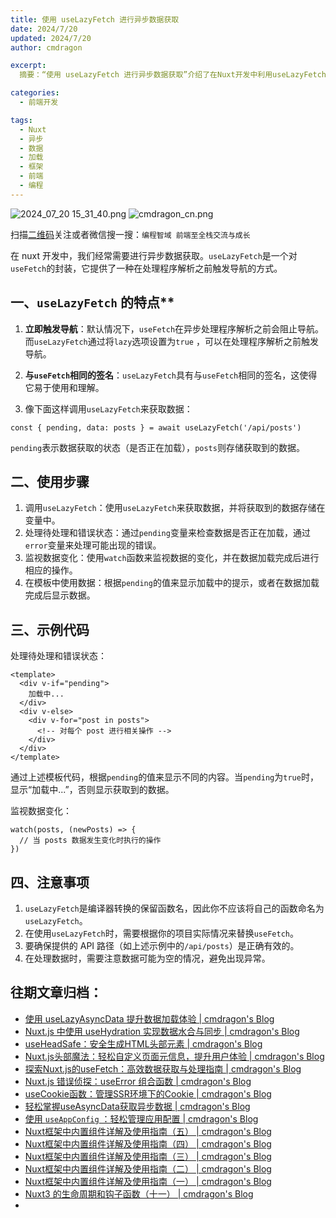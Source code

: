 ```yaml
---
title: 使用 useLazyFetch 进行异步数据获取
date: 2024/7/20
updated: 2024/7/20
author: cmdragon

excerpt:
  摘要：“使用 useLazyFetch 进行异步数据获取”介绍了在Nuxt开发中利用useLazyFetch进行异步数据加载的方法，强调其立即触发导航特性，与useFetch相似的使用方式，以及如何处理数据状态和错误，通过示例展示如何在模板中根据数据加载状态显示不同内容。

categories:
  - 前端开发

tags:
  - Nuxt
  - 异步
  - 数据
  - 加载
  - 框架
  - 前端
  - 编程
---
```


<img src="https://static.amd794.com/blog/images/2024_07_20 15_31_40.png@blog" title="2024_07_20 15_31_40.png" alt="2024_07_20 15_31_40.png"/>

<img src="https://static.amd794.com/blog/images/cmdragon_cn.png" title="cmdragon_cn.png" alt="cmdragon_cn.png"/>


扫描[二维码](https://static.amd794.com/blog/images/cmdragon_cn.png)关注或者微信搜一搜：`编程智域 前端至全栈交流与成长`

在 nuxt 开发中，我们经常需要进行异步数据获取。`useLazyFetch`是一个对`useFetch`的封装，它提供了一种在处理程序解析之前触发导航的方式。

## 一、`useLazyFetch` 的特点**

1. **立即触发导航**：默认情况下，`useFetch`在异步处理程序解析之前会阻止导航。而`useLazyFetch`通过将`lazy`选项设置为`true`
   ，可以在处理程序解析之前触发导航。


1. **与`useFetch`相同的签名**：`useLazyFetch`具有与`useFetch`相同的签名，这使得它易于使用和理解。

2. 像下面这样调用`useLazyFetch`来获取数据：

```
const { pending, data: posts } = await useLazyFetch('/api/posts')
```

`pending`表示数据获取的状态（是否正在加载），`posts`则存储获取到的数据。

## **二、使用步骤**

1. 调用`useLazyFetch`：使用`useLazyFetch`来获取数据，并将获取到的数据存储在变量中。
2. 处理待处理和错误状态：通过`pending`变量来检查数据是否正在加载，通过`error`变量来处理可能出现的错误。
3. 监视数据变化：使用`watch`函数来监视数据的变化，并在数据加载完成后进行相应的操作。
4. 在模板中使用数据：根据`pending`的值来显示加载中的提示，或者在数据加载完成后显示数据。

## **三、示例代码**

处理待处理和错误状态：

```
<template>
  <div v-if="pending">
    加载中...
  </div>
  <div v-else>
    <div v-for="post in posts">
      <!-- 对每个 post 进行相关操作 -->
    </div>
  </div>
</template>

```

通过上述模板代码，根据`pending`的值来显示不同的内容。当`pending`为`true`时，显示“加载中...”，否则显示获取到的数据。

监视数据变化：

```
watch(posts, (newPosts) => {
  // 当 posts 数据发生变化时执行的操作
})
```

## **四、注意事项**

1. `useLazyFetch`是编译器转换的保留函数名，因此你不应该将自己的函数命名为`useLazyFetch`。
1. 在使用`useLazyFetch`时，需要根据你的项目实际情况来替换`useFetch`。
2. 要确保提供的 API 路径（如上述示例中的`/api/posts`）是正确有效的。
3. 在处理数据时，需要注意数据可能为空的情况，避免出现异常。


## 往期文章归档：

- [使用 useLazyAsyncData 提升数据加载体验 | cmdragon's Blog](https://blog.cmdragon.cn/posts/b8e3c2416dc7/)
- [Nuxt.js 中使用 useHydration 实现数据水合与同步 | cmdragon's Blog](https://blog.cmdragon.cn/posts/177c9c78744f/)
- [useHeadSafe：安全生成HTML头部元素 | cmdragon's Blog](https://blog.cmdragon.cn/posts/56ede6d7b04b/)
- [Nuxt.js头部魔法：轻松自定义页面元信息，提升用户体验 | cmdragon's Blog](https://blog.cmdragon.cn/posts/28859392f373/)
- [探索Nuxt.js的useFetch：高效数据获取与处理指南 | cmdragon's Blog](https://blog.cmdragon.cn/posts/b4311c856080/)
- [Nuxt.js 错误侦探：useError 组合函数 | cmdragon's Blog](https://blog.cmdragon.cn/posts/a86a834c8e7a/)
- [useCookie函数：管理SSR环境下的Cookie | cmdragon's Blog](https://blog.cmdragon.cn/posts/f36e9827abb4/)
- [轻松掌握useAsyncData获取异步数据 | cmdragon's Blog](https://blog.cmdragon.cn/posts/bdaee7956a6e/)
- [使用 `useAppConfig` ：轻松管理应用配置 | cmdragon's Blog](https://blog.cmdragon.cn/posts/133b896ec704/)
- [Nuxt框架中内置组件详解及使用指南（五） | cmdragon's Blog](https://blog.cmdragon.cn/posts/707e1176ace8/)
- [Nuxt框架中内置组件详解及使用指南（四） | cmdragon's Blog](https://blog.cmdragon.cn/posts/64c74472d95e/)
- [Nuxt框架中内置组件详解及使用指南（三） | cmdragon's Blog](https://blog.cmdragon.cn/posts/0524f12c820c/)
- [Nuxt框架中内置组件详解及使用指南（二） | cmdragon's Blog](https://blog.cmdragon.cn/posts/5c234037b6fe/)
- [Nuxt框架中内置组件详解及使用指南（一） | cmdragon's Blog](https://blog.cmdragon.cn/posts/22a2f8cb2cf0/)
- [Nuxt3 的生命周期和钩子函数（十一） | cmdragon's Blog](https://blog.cmdragon.cn/posts/693a389ead2d/)
- 



